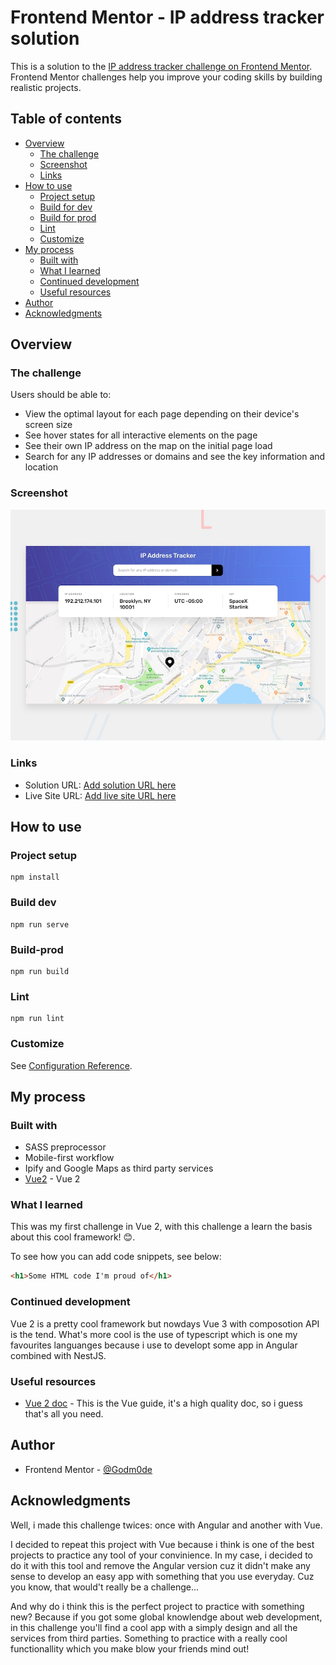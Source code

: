 # Frontend Mentor - IP address tracker solution

This is a solution to the [IP address tracker challenge on Frontend Mentor](https://www.frontendmentor.io/challenges/ip-address-tracker-I8-0yYAH0). Frontend Mentor challenges help you improve your coding skills by building realistic projects.

## Table of contents

-   [Overview](#overview)
    -   [The challenge](#the-challenge)
    -   [Screenshot](#screenshot)
    -   [Links](#links)
-   [How to use](#how-to-use)
    -   [Project setup](#project-setup)
    -   [Build for dev](#build-dev)
    -   [Build for prod](#build-prod)
    -   [Lint](#lint)
    -   [Customize](#customize)
-   [My process](#my-process)
    -   [Built with](#built-with)
    -   [What I learned](#what-i-learned)
    -   [Continued development](#continued-development)
    -   [Useful resources](#useful-resources)
-   [Author](#author)
-   [Acknowledgments](#acknowledgments)

## Overview

### The challenge

Users should be able to:

-   View the optimal layout for each page depending on their device's screen size
-   See hover states for all interactive elements on the page
-   See their own IP address on the map on the initial page load
-   Search for any IP addresses or domains and see the key information and location

### Screenshot

![](./screenshot.jpg)

### Links

-   Solution URL: [Add solution URL here](https://your-solution-url.com)
-   Live Site URL: [Add live site URL here](https://ip-address-tracker-bo2j21m97-godm0de.vercel.app)

## How to use

### Project setup

```
npm install
```

### Build dev

```
npm run serve
```

### Build-prod

```
npm run build
```

### Lint

```
npm run lint
```

### Customize

See [Configuration Reference](https://cli.vuejs.org/config/).

## My process

### Built with

-   SASS preprocessor
-   Mobile-first workflow
-   Ipify and Google Maps as third party services
-   [Vue2](https://vuejs.org/) - Vue 2

### What I learned

This was my first challenge in Vue 2, with this challenge a learn the basis about this cool framework! :blush:.

To see how you can add code snippets, see below:

```html
<h1>Some HTML code I'm proud of</h1>
```

### Continued development

Vue 2 is a pretty cool framework but nowdays Vue 3 with composotion API is the tend. What's more cool is the use of typescript which is one my favourites
languanges because i use to developt some app in Angular combined with NestJS.

### Useful resources

-   [Vue 2 doc](https://vuejs.org/v2/guide/) - This is the Vue guide, it's a high quality doc, so i guess that's all you need.

## Author

-   Frontend Mentor - [@Godm0de](https://www.frontendmentor.io/profile/Godm0de)

## Acknowledgments

Well, i made this challenge twices: once with Angular and another with Vue.

I decided to repeat this project with Vue because i think is one of the best projects to practice any tool of your convinience. In my case, i decided to do it with this tool and remove the Angular version cuz it didn't make any sense to develop an easy app with something that you use everyday. Cuz you know, that would't really be a challenge...

And why do i think this is the perfect project to practice with something new? Because if you got some global knowlendge about web development, in this challenge you'll find a cool app with a simply design and all the services from third parties. Something to practice with a really cool functionallity which you make blow your friends mind out!
